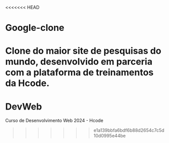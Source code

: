 <<<<<<< HEAD
# Google-clone
Clone do maior site de pesquisas do mundo, desenvolvido em parceria com a plataforma de treinamentos da Hcode.
=======
# DevWeb
Curso de Desenvolvimento Web 2024 - Hcode 
>>>>>>> e1a139bbfa6bdf6b88d2654c7c5d10d0995e44be
